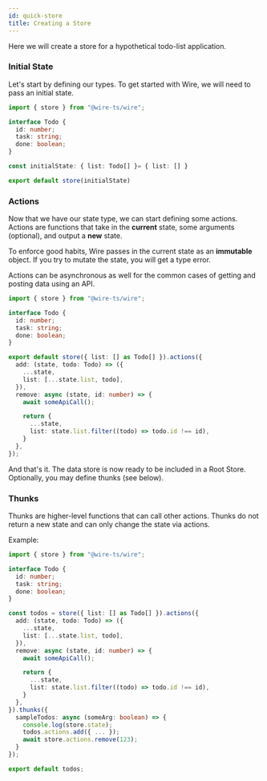 ```yaml
---
id: quick-store
title: Creating a Store
---
```


Here we will create a store for a hypothetical todo-list application.

### Initial State

Let's start by defining our types. To get started with Wire, we will need to pass an initial state.

```ts
import { store } from "@wire-ts/wire";

interface Todo {
  id: number;
  task: string;
  done: boolean;
}

const initialState: { list: Todo[] }= { list: [] }

export default store(initialState)
```

### Actions

Now that we have our state type, we can start defining some actions. Actions are functions that take in the **current** state, some arguments (optional), and output a **new** state.

To enforce good habits, Wire passes in the current state as an **immutable** object. If you try to mutate the state, you will get a type error.

Actions can be asynchronous as well for the common cases of getting and posting data using an API.

```ts
import { store } from "@wire-ts/wire";

interface Todo {
  id: number;
  task: string;
  done: boolean;
}

export default store({ list: [] as Todo[] }).actions({
  add: (state, todo: Todo) => ({
    ...state,
    list: [...state.list, todo],
  }),
  remove: async (state, id: number) => {
    await someApiCall();

    return {
      ...state,
      list: state.list.filter((todo) => todo.id !== id),
    }
  },
});
```

And that's it. The data store is now ready to be included in a Root Store. Optionally, you may define thunks (see below).


### Thunks

Thunks are higher-level functions that can call other actions. Thunks do not return a new state and can only change the state via actions.

Example:

```ts
import { store } from "@wire-ts/wire";

interface Todo {
  id: number;
  task: string;
  done: boolean;
}

const todos = store({ list: [] as Todo[] }).actions({
  add: (state, todo: Todo) => ({
    ...state,
    list: [...state.list, todo],
  }),
  remove: async (state, id: number) => {
    await someApiCall();

    return {
      ...state,
      list: state.list.filter((todo) => todo.id !== id),
    }
  },
}).thunks({
  sampleTodos: async (someArg: boolean) => {
    console.log(store.state);
    todos.actions.add({ ... });
    await store.actions.remove(123);
  }
});

export default todos;
```
